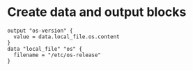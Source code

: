 # Create data and output blocks
```
output "os-version" {
  value = data.local_file.os.content
}
data "local_file" "os" {
  filename = "/etc/os-release"
}
```
